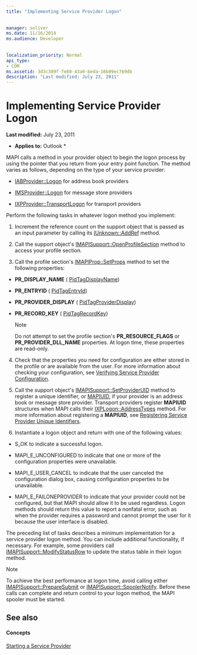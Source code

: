 ```yaml
---
title: "Implementing Service Provider Logon"
 
 
manager: soliver
ms.date: 11/16/2014
ms.audience: Developer
 
 
localization_priority: Normal
api_type:
- COM
ms.assetid: 3d3c309f-fe60-43a9-beda-16b09ec769db
description: "Last modified: July 23, 2011"
---
```


# Implementing Service Provider Logon

 **Last modified:** July 23, 2011 
  
 * **Applies to:** Outlook * 
  
MAPI calls a method in your provider object to begin the logon process by using the pointer that you return from your entry point function. The method varies as follows, depending on the type of your service provider:
  
- [IABProvider::Logon](iabprovider-logon.md) for address book providers 
    
- [IMSProvider::Logon](imsprovider-logon.md) for message store providers 
    
- [IXPProvider::TransportLogon](ixpprovider-transportlogon.md) for transport providers 
    
Perform the following tasks in whatever logon method you implement:
  
1. Increment the reference count on the support object that is passed as an input parameter by calling its [IUnknown::AddRef](http://msdn.microsoft.com/en-us/library/ms691379%28v=VS.85%29.aspx) method. 
    
2. Call the support object's [IMAPISupport::OpenProfileSection](imapisupport-openprofilesection.md) method to access your profile section. 
    
3. Call the profile section's [IMAPIProp::SetProps](imapiprop-setprops.md) method to set the following properties: 
    
  - **PR_DISPLAY_NAME** ( [PidTagDisplayName](pidtagdisplayname-canonical-property.md))
    
  - **PR_ENTRYID** ( [PidTagEntryId](pidtagentryid-canonical-property.md))
    
  - **PR_PROVIDER_DISPLAY** ( [PidTagProviderDisplay](pidtagproviderdisplay-canonical-property.md))
    
  - **PR_RECORD_KEY** ( [PidTagRecordKey](pidtagrecordkey-canonical-property.md))
    
    > [!NOTE]
    > Do not attempt to set the profile section's **PR_RESOURCE_FLAGS** or **PR_PROVIDER_DLL_NAME** properties. At logon time, these properties are read-only. 
  
4. Check that the properties you need for configuration are either stored in the profile or are available from the user. For more information about checking your configuration, see [Verifying Service Provider Configuration](verifying-service-provider-configuration.md).
    
5. Call the support object's [IMAPISupport::SetProviderUID](imapisupport-setprovideruid.md) method to register a unique identifier, or [MAPIUID](mapiuid.md), if your provider is an address book or message store provider. Transport providers register **MAPIUID** structures when MAPI calls their [IXPLogon::AddressTypes](ixplogon-addresstypes.md) method. For more information about registering a **MAPIUID**, see [Registering Service Provider Unique Identifiers](registering-service-provider-unique-identifiers.md).
    
6. Instantiate a logon object and return with one of the following values:
    
  - S_OK to indicate a successful logon.
    
  - MAPI_E_UNCONFIGURED to indicate that one or more of the configuration properties were unavailable.
    
  - MAPI_E_USER_CANCEL to indicate that the user canceled the configuration dialog box, causing configuration properties to be unavailable.
    
  - MAPI_E_FAILONEPROVIDER to indicate that your provider could not be configured, but that MAPI should allow it to be used regardless. Logon methods should return this value to report a nonfatal error, such as when the provider requires a password and cannot prompt the user for it because the user interface is disabled. 
    
The preceding list of tasks describes a minimum implementation for a service provider logon method. You can include additional functionality, if necessary. For example, some providers call [IMAPISupport::ModifyStatusRow](imapisupport-modifystatusrow.md) to update the status table in their logon method. 
  
> [!NOTE]
> To achieve the best performance at logon time, avoid calling either [IMAPISupport::PrepareSubmit](imapisupport-preparesubmit.md) or [IMAPISupport::SpoolerNotify](imapisupport-spoolernotify.md). Before these calls can complete and return control to your logon method, the MAPI spooler must be started. 
  
## See also

#### Concepts

[Starting a Service Provider](starting-a-service-provider.md)

